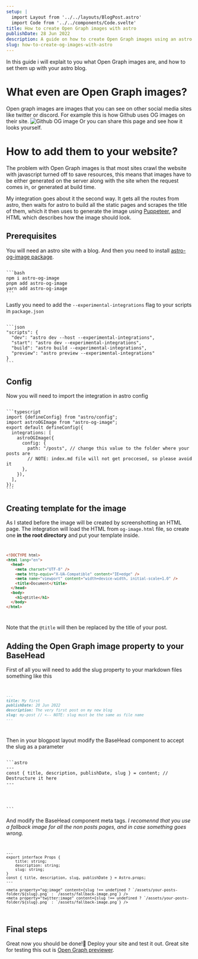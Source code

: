 ```yaml
---
setup: |
  import Layout from '../../layouts/BlogPost.astro'
  import Code from '../../components/Code.svelte'
title: How to create Open Graph images with astro
publishDate: 28 Jun 2022
description: A guide on how to create Open Graph images using an astro integration I created.
slug: how-to-create-og-images-with-astro
---
```


In this guide i will explait to you what Open Graph images are, and how to set them up with your astro blog.

# What even are Open Graph images?

Open graph images are images that you can see on other social media sites like twitter or discord. For example this is how Github uses OG images on their site.
![Github OG image](/assets/blog/github-og-image.png)
Or you can share this page and see how it looks yourself.

# How to add them to your website?

The problem with Open Graph images is that most sites crawl the website with javascript turned off to save resources, this means that images have to be either generated on the server along with the site when the request comes in, or generated at build time.

My integration goes about it the second way. It gets all the routes from astro, then waits for astro to build all the static pages and scrapes the title of them, which it then uses to generate the image using [Puppeteer](https://pptr.dev/), and HTML which describes how the image should look.

## Prerequisites

You will need an astro site with a blog. And then you need to install [astro-og-image package](https://www.npmjs.com/package/astro-og-image).

<Code filename="Terminal" client:load >
```bash
npm i astro-og-image
pnpm add astro-og-image
yarn add astro-og-image
```
</Code>

Lastly you need to add the `--experimental-integrations` flag to your scripts in `package.json`

<Code filename="package.json" client:load >
```json
"scripts": {
  "dev": "astro dev --host --experimental-integrations",
  "start": "astro dev --experimental-integrations",
  "build": "astro build --experimental-integrations",
  "preview": "astro preview --experimental-integrations"
}
```
</Code>
 
## Config
Now you will need to import the integration in astro config

<Code filename="astro.config.mjs" client:load>
```typescript
import {defineConfig} from "astro/config";
import astroOGImage from "astro-og-image";
export default defineConfig({
  integrations: [
    astroOGImage({
      config: {
        path: "/posts", // change this value to the folder where your posts are
        // NOTE: index.md file will not get proccesed, so please avoid it
      },
    }),
  ],
});
```
</Code>

## Creating template for the image

As I stated before the image will be created by screenshotting an HTML page. The integration will load the HTML from `og-image.html` file, so create one **in the root directory** and put your template inside.
<Code filename="og-image.html" client:load>

```html
<!DOCTYPE html>
<html lang="en">
  <head>
    <meta charset="UTF-8" />
    <meta http-equiv="X-UA-Compatible" content="IE=edge" />
    <meta name="viewport" content="width=device-width, initial-scale=1.0" />
    <title>Document</title>
  </head>
  <body>
    <h1>@title</h1>
  </body>
</html>
```

</Code>

Note that the `@title` will then be replaced by the title of your post.

## Adding the Open Graph image property to your BaseHead

First of all you will need to add the slug property to your markdown files something like this
<Code filename="my-post.md" client:load>

```md
---
title: My first
publishDate: 28 Jun 2022
description: The very first post on my new blog
slug: my-post // <-- NOTE: slug must be the same as file name
---
```

</Code>

Then in your blogpost layout modify the BaseHead component to accept the slug as a parameter

<Code filename="BlogLayout.astro" client:load>
```astro
---
const { title, description, publishDate, slug } = content; // Destructure it here
---

<html lang={content.lang || 'en'}>
	<head>
		<BaseHead {title} {description} {slug} {publishDate} /> <!-- Pass it here -->
```
</Code>

And modify the BaseHead component meta tags.
_I recomennd that you use a fallback image for all the non posts pages, and in case something goes wrong._
<Code filename="BaseHead.astro" client:load>

```astro
---
export interface Props {
	title: string;
	description: string;
	slug: string;
}
const { title, description, slug, publishDate } = Astro.props;
---

<meta property="og:image" content={slug !== undefined ? `/assets/your-posts-folder/${slug}.png` : `/assets/fallback-image.png`} />
<meta property="twitter:image" content={slug !== undefined ? `/assets/your-posts-folder/${slug}.png` : `/assets/fallback-image.png`} />
```

</Code>

## Final steps

Great now you should be done!🎉 Deploy your site and test it out. Great site for testing this out is [Open Graph previewer](https://www.opengraph.xyz/).
